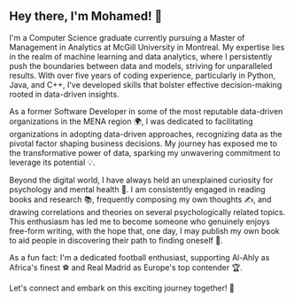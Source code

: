 ## Hey there, I'm Mohamed! 👋

I'm a Computer Science graduate currently pursuing a Master of Management in Analytics at McGill University in Montreal. My expertise lies in the realm of machine learning and data analytics, where I persistently push the boundaries between data and models, striving for unparalleled results. With over five years of coding experience, particularly in Python, Java, and C++, I've developed skills that bolster effective decision-making rooted in data-driven insights.

As a former Software Developer in some of the most reputable data-driven organizations in the MENA region 🌍, I was dedicated to facilitating organizations in adopting data-driven approaches, recognizing data as the pivotal factor shaping business decisions. My journey has exposed me to the transformative power of data, sparking my unwavering commitment to leverage its potential 💡.

Beyond the digital world, I have always held an unexplained curiosity for psychology and mental health 🧠. I am consistently engaged in reading books and research 📚, frequently composing my own thoughts ✍️, and drawing correlations and theories on several psychologically related topics. This enthusiasm has led me to become someone who genuinely enjoys free-form writing, with the hope that, one day, I may publish my own book to aid people in discovering their path to finding oneself 📖.

As a fun fact: I'm a dedicated football enthusiast, supporting Al-Ahly as Africa's finest ⚽ and Real Madrid as Europe's top contender 🏆.

Let's connect and embark on this exciting journey together! 🌟

